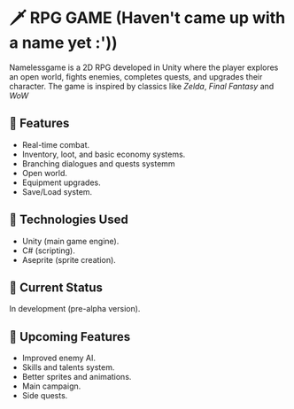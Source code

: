 # 🗡️ RPG GAME (Haven't came up with a name yet :'))

Namelessgame is a 2D RPG developed in Unity where the player explores an open world, fights enemies, completes quests, and upgrades their character. 
The game is inspired by classics like *Zelda*, *Final Fantasy* and *WoW*

## 🎯 Features
- Real-time combat.
- Inventory, loot, and basic economy systems.
- Branching dialogues and quests systemm
- Open world.
- Equipment upgrades.
- Save/Load system.

## 🔧 Technologies Used
- Unity (main game engine).
- C# (scripting).
- Aseprite (sprite creation).

## 📌 Current Status
In development (pre-alpha version).

## 🚀 Upcoming Features
- Improved enemy AI.
- Skills and talents system.
- Better sprites and animations.
- Main campaign.
- Side quests.


